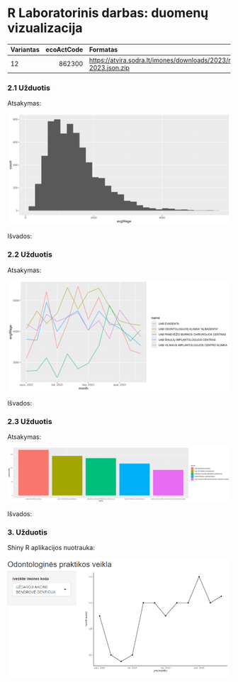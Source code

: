# R Laboratorinis darbas: duomenų vizualizacija

|Variantas | ecoActCode|Formatas          |
|:---------|----------:|:-----------------|
|12        |862300     |https://atvira.sodra.lt/imones/downloads/2023/monthly-2023.json.zip|


### 2.1 Užduotis

Atsakymas:

![histograma](img/1_uzd_grafikas.png)

Išvados:

### 2.2 Užduotis

Atsakymas:

![atlyginimai](img/2_uzd_grafikas.png)

Išvados:


### 2.3 Užduotis

Atsakymas:

![apdraustieji](img/3_uzd_grafikas.png)

Išvados:


### 3. Užduotis

Shiny R aplikacijos nuotrauka:

![shiny app](img/shiny_app.png)
